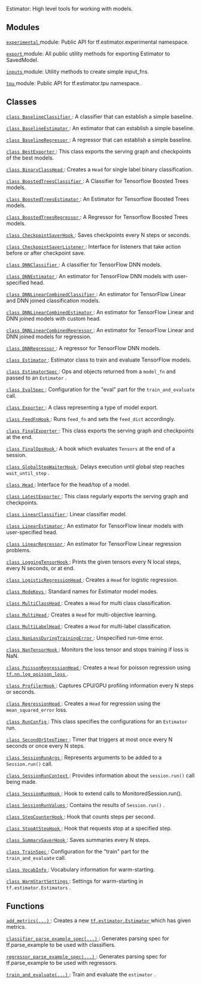 Estimator: High level tools for working with models.

## Modules
[ `experimental` ](https://tensorflow.google.cn/api_docs/python/tf/compat/v1/estimator/experimental) module: Public API for tf.estimator.experimental namespace.

[ `export` ](https://tensorflow.google.cn/api_docs/python/tf/compat/v1/estimator/export) module: All public utility methods for exporting Estimator to SavedModel.

[ `inputs` ](https://tensorflow.google.cn/api_docs/python/tf/compat/v1/estimator/inputs) module: Utility methods to create simple input_fns.

[ `tpu` ](https://tensorflow.google.cn/api_docs/python/tf/compat/v1/estimator/tpu) module: Public API for tf.estimator.tpu namespace.

## Classes
[ `class BaselineClassifier` ](https://tensorflow.google.cn/api_docs/python/tf/compat/v1/estimator/BaselineClassifier): A classifier that can establish a simple baseline.

[ `class BaselineEstimator` ](https://tensorflow.google.cn/api_docs/python/tf/compat/v1/estimator/BaselineEstimator): An estimator that can establish a simple baseline.

[ `class BaselineRegressor` ](https://tensorflow.google.cn/api_docs/python/tf/compat/v1/estimator/BaselineRegressor): A regressor that can establish a simple baseline.

[ `class BestExporter` ](https://tensorflow.google.cn/api_docs/python/tf/estimator/BestExporter): This class exports the serving graph and checkpoints of the best models.

[ `class BinaryClassHead` ](https://tensorflow.google.cn/api_docs/python/tf/estimator/BinaryClassHead): Creates a  `Head`  for single label binary classification.

[ `class BoostedTreesClassifier` ](https://tensorflow.google.cn/api_docs/python/tf/estimator/BoostedTreesClassifier): A Classifier for Tensorflow Boosted Trees models.

[ `class BoostedTreesEstimator` ](https://tensorflow.google.cn/api_docs/python/tf/estimator/BoostedTreesEstimator): An Estimator for Tensorflow Boosted Trees models.

[ `class BoostedTreesRegressor` ](https://tensorflow.google.cn/api_docs/python/tf/estimator/BoostedTreesRegressor): A Regressor for Tensorflow Boosted Trees models.

[ `class CheckpointSaverHook` ](https://tensorflow.google.cn/api_docs/python/tf/estimator/CheckpointSaverHook): Saves checkpoints every N steps or seconds.

[ `class CheckpointSaverListener` ](https://tensorflow.google.cn/api_docs/python/tf/estimator/CheckpointSaverListener): Interface for listeners that take action before or after checkpoint save.

[ `class DNNClassifier` ](https://tensorflow.google.cn/api_docs/python/tf/compat/v1/estimator/DNNClassifier): A classifier for TensorFlow DNN models.

[ `class DNNEstimator` ](https://tensorflow.google.cn/api_docs/python/tf/compat/v1/estimator/DNNEstimator): An estimator for TensorFlow DNN models with user-specified head.

[ `class DNNLinearCombinedClassifier` ](https://tensorflow.google.cn/api_docs/python/tf/compat/v1/estimator/DNNLinearCombinedClassifier): An estimator for TensorFlow Linear and DNN joined classification models.

[ `class DNNLinearCombinedEstimator` ](https://tensorflow.google.cn/api_docs/python/tf/compat/v1/estimator/DNNLinearCombinedEstimator): An estimator for TensorFlow Linear and DNN joined models with custom head.

[ `class DNNLinearCombinedRegressor` ](https://tensorflow.google.cn/api_docs/python/tf/compat/v1/estimator/DNNLinearCombinedRegressor): An estimator for TensorFlow Linear and DNN joined models for regression.

[ `class DNNRegressor` ](https://tensorflow.google.cn/api_docs/python/tf/compat/v1/estimator/DNNRegressor): A regressor for TensorFlow DNN models.

[ `class Estimator` ](https://tensorflow.google.cn/api_docs/python/tf/compat/v1/estimator/Estimator): Estimator class to train and evaluate TensorFlow models.

[ `class EstimatorSpec` ](https://tensorflow.google.cn/api_docs/python/tf/estimator/EstimatorSpec): Ops and objects returned from a  `model_fn`  and passed to an  `Estimator` .

[ `class EvalSpec` ](https://tensorflow.google.cn/api_docs/python/tf/estimator/EvalSpec): Configuration for the "eval" part for the  `train_and_evaluate`  call.

[ `class Exporter` ](https://tensorflow.google.cn/api_docs/python/tf/estimator/Exporter): A class representing a type of model export.

[ `class FeedFnHook` ](https://tensorflow.google.cn/api_docs/python/tf/estimator/FeedFnHook): Runs  `feed_fn`  and sets the  `feed_dict`  accordingly.

[ `class FinalExporter` ](https://tensorflow.google.cn/api_docs/python/tf/estimator/FinalExporter): This class exports the serving graph and checkpoints at the end.

[ `class FinalOpsHook` ](https://tensorflow.google.cn/api_docs/python/tf/estimator/FinalOpsHook): A hook which evaluates  `Tensors`  at the end of a session.

[ `class GlobalStepWaiterHook` ](https://tensorflow.google.cn/api_docs/python/tf/estimator/GlobalStepWaiterHook): Delays execution until global step reaches  `wait_until_step` .

[ `class Head` ](https://tensorflow.google.cn/api_docs/python/tf/estimator/Head): Interface for the head/top of a model.

[ `class LatestExporter` ](https://tensorflow.google.cn/api_docs/python/tf/estimator/LatestExporter): This class regularly exports the serving graph and checkpoints.

[ `class LinearClassifier` ](https://tensorflow.google.cn/api_docs/python/tf/compat/v1/estimator/LinearClassifier): Linear classifier model.

[ `class LinearEstimator` ](https://tensorflow.google.cn/api_docs/python/tf/compat/v1/estimator/LinearEstimator): An estimator for TensorFlow linear models with user-specified head.

[ `class LinearRegressor` ](https://tensorflow.google.cn/api_docs/python/tf/compat/v1/estimator/LinearRegressor): An estimator for TensorFlow Linear regression problems.

[ `class LoggingTensorHook` ](https://tensorflow.google.cn/api_docs/python/tf/estimator/LoggingTensorHook): Prints the given tensors every N local steps, every N seconds, or at end.

[ `class LogisticRegressionHead` ](https://tensorflow.google.cn/api_docs/python/tf/estimator/LogisticRegressionHead): Creates a  `Head`  for logistic regression.

[ `class ModeKeys` ](https://tensorflow.google.cn/api_docs/python/tf/estimator/ModeKeys): Standard names for Estimator model modes.

[ `class MultiClassHead` ](https://tensorflow.google.cn/api_docs/python/tf/estimator/MultiClassHead): Creates a  `Head`  for multi class classification.

[ `class MultiHead` ](https://tensorflow.google.cn/api_docs/python/tf/estimator/MultiHead): Creates a  `Head`  for multi-objective learning.

[ `class MultiLabelHead` ](https://tensorflow.google.cn/api_docs/python/tf/estimator/MultiLabelHead): Creates a  `Head`  for multi-label classification.

[ `class NanLossDuringTrainingError` ](https://tensorflow.google.cn/api_docs/python/tf/estimator/NanLossDuringTrainingError): Unspecified run-time error.

[ `class NanTensorHook` ](https://tensorflow.google.cn/api_docs/python/tf/estimator/NanTensorHook): Monitors the loss tensor and stops training if loss is NaN.

[ `class PoissonRegressionHead` ](https://tensorflow.google.cn/api_docs/python/tf/estimator/PoissonRegressionHead): Creates a  `Head`  for poisson regression using [ `tf.nn.log_poisson_loss` ](https://tensorflow.google.cn/api_docs/python/tf/nn/log_poisson_loss).

[ `class ProfilerHook` ](https://tensorflow.google.cn/api_docs/python/tf/estimator/ProfilerHook): Captures CPU/GPU profiling information every N steps or seconds.

[ `class RegressionHead` ](https://tensorflow.google.cn/api_docs/python/tf/estimator/RegressionHead): Creates a  `Head`  for regression using the  `mean_squared_error`  loss.

[ `class RunConfig` ](https://tensorflow.google.cn/api_docs/python/tf/estimator/RunConfig): This class specifies the configurations for an  `Estimator`  run.

[ `class SecondOrStepTimer` ](https://tensorflow.google.cn/api_docs/python/tf/estimator/SecondOrStepTimer): Timer that triggers at most once every N seconds or once every N steps.

[ `class SessionRunArgs` ](https://tensorflow.google.cn/api_docs/python/tf/estimator/SessionRunArgs): Represents arguments to be added to a  `Session.run()`  call.

[ `class SessionRunContext` ](https://tensorflow.google.cn/api_docs/python/tf/estimator/SessionRunContext): Provides information about the  `session.run()`  call being made.

[ `class SessionRunHook` ](https://tensorflow.google.cn/api_docs/python/tf/estimator/SessionRunHook): Hook to extend calls to MonitoredSession.run().

[ `class SessionRunValues` ](https://tensorflow.google.cn/api_docs/python/tf/estimator/SessionRunValues): Contains the results of  `Session.run()` .

[ `class StepCounterHook` ](https://tensorflow.google.cn/api_docs/python/tf/estimator/StepCounterHook): Hook that counts steps per second.

[ `class StopAtStepHook` ](https://tensorflow.google.cn/api_docs/python/tf/estimator/StopAtStepHook): Hook that requests stop at a specified step.

[ `class SummarySaverHook` ](https://tensorflow.google.cn/api_docs/python/tf/estimator/SummarySaverHook): Saves summaries every N steps.

[ `class TrainSpec` ](https://tensorflow.google.cn/api_docs/python/tf/estimator/TrainSpec): Configuration for the "train" part for the  `train_and_evaluate`  call.

[ `class VocabInfo` ](https://tensorflow.google.cn/api_docs/python/tf/estimator/VocabInfo): Vocabulary information for warm-starting.

[ `class WarmStartSettings` ](https://tensorflow.google.cn/api_docs/python/tf/estimator/WarmStartSettings): Settings for warm-starting in  `tf.estimator.Estimators` .

## Functions
[ `add_metrics(...)` ](https://tensorflow.google.cn/api_docs/python/tf/estimator/add_metrics): Creates a new [ `tf.estimator.Estimator` ](https://tensorflow.google.cn/api_docs/python/tf/estimator/Estimator) which has given metrics.

[ `classifier_parse_example_spec(...)` ](https://tensorflow.google.cn/api_docs/python/tf/compat/v1/estimator/classifier_parse_example_spec): Generates parsing spec for tf.parse_example to be used with classifiers.

[ `regressor_parse_example_spec(...)` ](https://tensorflow.google.cn/api_docs/python/tf/compat/v1/estimator/regressor_parse_example_spec): Generates parsing spec for tf.parse_example to be used with regressors.

[ `train_and_evaluate(...)` ](https://tensorflow.google.cn/api_docs/python/tf/estimator/train_and_evaluate): Train and evaluate the  `estimator` .

